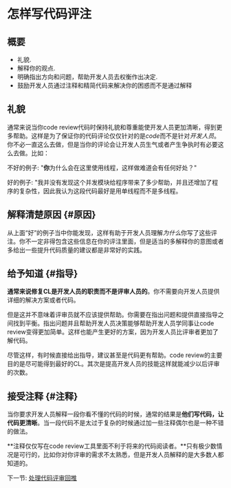 # 怎样写代码评注



## 概要

-   礼貌.
-   解释你的观点.
-   明确指出方向和问题，帮助开发人员去权衡作出决定.
-   鼓励开发人员通过注释和精简代码来解决你的困惑而不是通过解释

## 礼貌

通常来说当你code review代码时保持礼貌和尊重能使开发人员更加清晰，得到更多帮助。这样是为了保证你的代码评论仅仅针对的是*code*而不是针对*开发人员*。你不必一直这么去做，但是当你的评论会让开发人员生气或者产生争执时有必要这么去做。比如：

不好的例子: "**你**为什么会在这里使用线程，这样做难道会有任何好处？"

好的例子: "我并没有发现这个并发模块给程序带来了多少帮助，并且还增加了程序的复杂性，因此我认为这段代码最好是用单线程而不是多线程。

## 解释清楚原因 {#原因}

从上面“好”的例子当中你能发现，这样有助于开发人员理解*为什么*你写了这些评注。你不一定非得包含这些信息在你的评注里面，但是适当的多解释你的意图或者多给出一些提升代码质量的建议都是非常好的实践。

## 给予知道 {#指导}

**通常来说修复CL是开发人员的职责而不是评审人员的**。你不需要向开发人员提供详细的解决方案或者代码。

但是这并不意味着评审员就不应该提供帮助。你需要在指出问题和提供直接指导之间找到平衡。指出问题并且帮助开发人员决策能够帮助开发人员学同事让code review变得更加简单。这样也能产生更好的方案，因为开发人员比评审者更加了解代码。

尽管这样，有时候直接给出指导，建议甚至是代码更有帮助。code review的主要目的是尽可能得到最好的CL。其次是提高开发人员的技能这样就能减少以后评审的次数。

## 接受注释 {#注释}

当你要求开发人员解释一段你看不懂的代码的时候，通常的结果是**他们写代码，让代码更清晰**。当一段代码不是太过于复杂的时候通过加一些注释偶尔也是一种不错的做法。

**注释仅仅写在code review工具里面不利于将来的代码阅读者。**只有极少数情况是可行的，比如你对你评审的需求不太熟悉，但是开发人员解释的是大多数人都知道的。

下一节: [处理代码评审回推](pushback.md)
